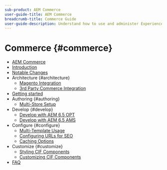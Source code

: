 ```yaml
---
sub-product: AEM Commerce
user-guide-title: AEM Commerce
breadcrumb-title: Commerce Guide
user-guide-description: Understand how to use and administer Experience Manager Commerce as a Cloud Service.
---
```


# Commerce {#commerce}

+ [AEM Commerce](/help/commerce-cloud/home.md)
+ [Introduction](overview.md)
+ [Notable Changes](changes.md)
+ Architecture {#architecture}
  + [Magento Integration](magento.md)
  + [3rd Party Commerce Integration](third-party-commerce.md)
+ [Getting started](getting-started.md)
+ Authoring {#authoring}
    + [Multi-Store Setup](multi-store-setup.md)
+ Develop {#develop}
    + [Develop with AEM 6.5 OPT](develop-opt.md)
    + [Develop with AEM 6.5 AMS](develop-ams.md)
+ Configure {#configure}
    + [Multi-Template Usage](config-multi-template-usage.md)
    + [Configuring URLs for SEO](config-advanced-url.md)
    + [Caching Options](config-caching.md)
+ Customize {#customize}
    + [Styling CIF Components](dev-style-cif-component.md)
    + [Customizing CIF Components](dev-customize-cif-components.md)
+ [FAQ](faq.md)

